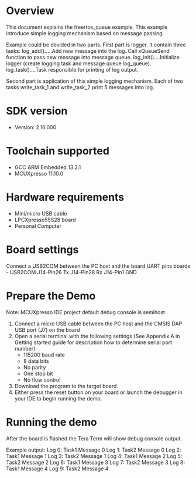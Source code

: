 Overview
========

This document explains the freertos_queue example. This example introduce simple logging mechanism
based on message passing.

Example could be devided in two parts. First part is logger. It contain three tasks:
log_add().....Add new message into the log. Call xQueueSend function to pass new message into
              message queue.
log_init()....Initialize logger (create logging task and message queue log_queue).
log_task()....Task responsible for printing of log output.

Second part is application of this simple logging mechanism. Each of two tasks write_task_1 and
write_task_2 print 5 messages into log.



SDK version
===========
- Version: 2.16.000

Toolchain supported
===================
- GCC ARM Embedded  13.2.1
- MCUXpresso  11.10.0

Hardware requirements
=====================
- Mini/micro USB cable
- LPCXpresso55S28 board
- Personal Computer

Board settings
==============
Connect a USB2COM between the PC host and the board UART pins
boards           -               USB2COM
J14-Pin26                        Tx
J14-Pin28                        Rx
J14-Pin1                         GND

Prepare the Demo
================
Note: MCUXpresso IDE project default debug console is semihost
1.  Connect a micro USB cable between the PC host and the CMSIS DAP USB port (J7) on the board
2.  Open a serial terminal with the following settings (See Appendix A in Getting started guide for description how to determine serial port number):
    - 115200 baud rate
    - 8 data bits
    - No parity
    - One stop bit
    - No flow control
3.  Download the program to the target board.
4.  Either press the reset button on your board or launch the debugger in your IDE to begin running the demo.

Running the demo
================
After the board is flashed the Tera Term will show debug console output.

Example output:
Log 0: Task1 Message 0
Log 1: Task2 Message 0
Log 2: Task1 Message 1
Log 3: Task2 Message 1
Log 4: Task1 Message 2
Log 5: Task2 Message 2
Log 6: Task1 Message 3
Log 7: Task2 Message 3
Log 8: Task1 Message 4
Log 9: Task2 Message 4
